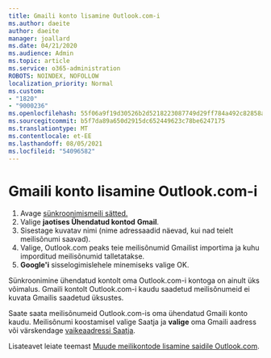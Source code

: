 ```yaml
---
title: Gmaili konto lisamine Outlook.com-i
ms.author: daeite
author: daeite
manager: joallard
ms.date: 04/21/2020
ms.audience: Admin
ms.topic: article
ms.service: o365-administration
ROBOTS: NOINDEX, NOFOLLOW
localization_priority: Normal
ms.custom:
- "1820"
- "9000236"
ms.openlocfilehash: 55f06a9f19d30526b2d5218223087749d29ff784a492c82858aaeacbd6166391
ms.sourcegitcommit: b5f7da89a650d2915dc652449623c78be6247175
ms.translationtype: MT
ms.contentlocale: et-EE
ms.lasthandoff: 08/05/2021
ms.locfileid: "54096582"
---
```

# <a name="add-your-gmail-account-to-outlookcom"></a>Gmaili konto lisamine Outlook.com-i

1. Avage [sünkroonimismeili sätted.](https://go.microsoft.com/fwlink/?linkid=875264)
2. Valige **jaotises Ühendatud kontod** **Gmail**.
3. Sisestage kuvatav nimi (nime adressaadid näevad, kui nad teielt meilisõnumi saavad).
4. Valige, Outlook.com peaks teie meilisõnumid Gmailist importima ja kuhu imporditud meilisõnumid talletatakse.
5. **Google'i** sisselogimislehele minemiseks valige OK.

Sünkroonimine ühendatud kontolt oma Outlook.com-i kontoga on ainult üks võimalus. Gmaili kontolt Outlook.com-i kaudu saadetud meilisõnumeid ei kuvata Gmailis saadetud üksustes.

Saate saata meilisõnumeid Outlook.com-is oma ühendatud Gmaili konto kaudu. Meilisõnumi koostamisel valige Saatja ja **valige** oma Gmaili aadress või värskendage [vaikeaadressi Saatja](https://go.microsoft.com/fwlink/?linkid=875264).

Lisateavet leiate teemast [Muude meilikontode lisamine saidile Outlook.com](https://support.office.com/article/c5224df4-5885-4e79-91ba-523aa743f0ba?wt.mc_id=Office_Outlook_com_Alchemy).